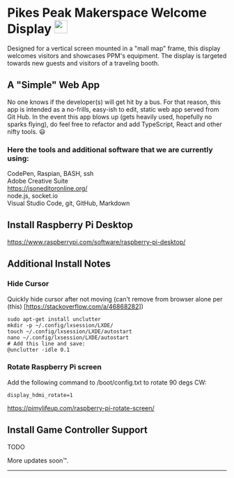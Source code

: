 # Pikes Peak Makerspace Welcome Display <img src= "https://media.tenor.com/images/2adfe94e69139f3e22623b61d375a7a7/tenor.gif" width= "30" height= "30">

Designed for a vertical screen mounted in a "mall map" frame, this display welcomes visitors and showcases PPM's equipment. The display is targeted towards new guests and visitors of a traveling booth.

## A "Simple" Web App

No one knows if the developer(s) will get hit by a bus. For that reason, this app is intended as a no-frills, easy-ish to edit, static web app served from Git Hub. In the event this app blows up (gets heavily used, hopefully no sparks flying), do feel free to refactor and add TypeScript, React and other nifty tools. 😃 

### Here the tools and additional software that we are currently using:

CodePen, Raspian, BASH, ssh <br>
Adobe Creative Suite <br>
https://jsoneditoronline.org/ <br>
node.js, socket.io <br>
Visual Studio Code, git, GitHub, Markdown <br>

## Install Raspberry Pi Desktop

https://www.raspberrypi.com/software/raspberry-pi-desktop/

## Additional Install Notes

### Hide Cursor

Quickly hide cursor after not moving (can't remove from browser alone per (this) [https://stackoverflow.com/a/46868282])

```
sudo apt-get install unclutter
mkdir -p ~/.config/lxsession/LXDE/
touch ~/.config/lxsession/LXDE/autostart
nano ~/.config/lxsession/LXDE/autostart
# Add this line and save:
@unclutter -idle 0.1
```

### Rotate Raspberry Pi screen

Add the following command to /boot/config.txt to rotate 90 degs CW:

```
display_hdmi_rotate=1
```
https://pimylifeup.com/raspberry-pi-rotate-screen/

## Install Game Controller Support

TODO

More updates soon™️.

-----
